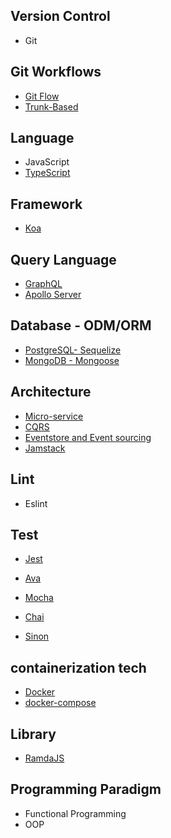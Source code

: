 ## Version Control
- Git

## Git Workflows
- [Git Flow](https://www.atlassian.com/git/tutorials/comparing-workflows/gitflow-workflow)
- [Trunk-Based](https://trunkbaseddevelopment.com/)

## Language
- JavaScript
- [TypeScript](https://www.typescriptlang.org/)

## Framework
- [Koa](https://koajs.com/)

## Query Language
- [GraphQL](https://graphql.org/)
- [Apollo Server](https://www.apollographql.com/docs/)

## Database - ODM/ORM
- [PostgreSQL- Sequelize](https://sequelize.org/master/)
- [MongoDB - Mongoose](https://mongoosejs.com/)

## Architecture
- [Micro-service](https://microservices.io/)
- [CQRS](https://www.martinfowler.com/bliki/CQRS.html)
- [Eventstore and Event sourcing](https://microservices.io/patterns/data/event-sourcing.html)
- [Jamstack](https://jamstack.org/what-is-jamstack/)

## Lint
- Eslint

## Test
- [Jest](https://jestjs.io/)
- [Ava](https://github.com/avajs/ava)

- [Mocha](https://mochajs.org/) 
- [Chai](https://www.chaijs.com/)
- [Sinon](https://sinonjs.org/)

## containerization tech
- [Docker](https://www.docker.com/)
- [docker-compose](https://docs.docker.com/compose/)

## Library
- [RamdaJS](https://ramdajs.com/)

## Programming Paradigm
- Functional Programming
- OOP 
